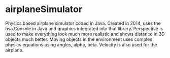 # airplaneSimulator
Physics based airplane simulator coded in Java.
Created in 2014, uses the hsa.Console in Java and graphics integrated into that library.
Perspective is used to make everything look much more realistic and shows distance in 3D objects much better.
Moving objects in the environment uses complex physics equations using angles, alpha, beta.
Velocity is also used for the airplane.
